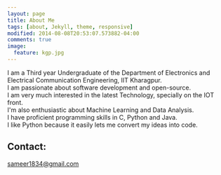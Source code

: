 ```yaml
---
layout: page
title: About Me
tags: [about, Jekyll, theme, responsive]
modified: 2014-08-08T20:53:07.573882-04:00
comments: true
image:
  feature: kgp.jpg
---
```


I am a Third year Undergraduate of the Department of Electronics and Electrical Communication Engineering, IIT Kharagpur.<br>
I am passionate about software development and open-source.<br>
I am very much interested in the latest Technology, specially on the IOT front.<br>
I'm also enthusiastic about Machine Learning and Data Analysis.<br>
I have proficient programming skills in C, Python and Java.<br>
I like Python because it easily lets me convert my ideas into code.

## Contact:
[sameer1834@gmail.com](mailto:sameer1834@gmail.com)